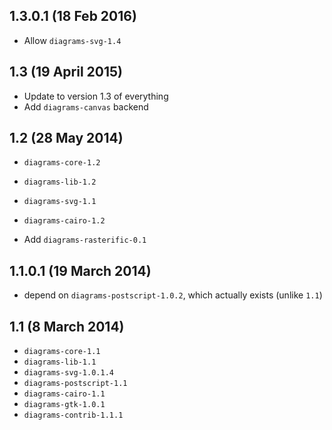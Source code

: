 1.3.0.1 (18 Feb 2016)
-------------------

- Allow `diagrams-svg-1.4`

1.3 (19 April 2015)
-------------------

- Update to version 1.3 of everything
- Add `diagrams-canvas` backend

1.2 (28 May 2014)
---------------------

- `diagrams-core-1.2`
- `diagrams-lib-1.2`
- `diagrams-svg-1.1`
- `diagrams-cairo-1.2`

- Add `diagrams-rasterific-0.1`

1.1.0.1 (19 March 2014)
-----------------------

- depend on `diagrams-postscript-1.0.2`, which actually exists (unlike `1.1`)

1.1 (8 March 2014)
------------------

- `diagrams-core-1.1`
- `diagrams-lib-1.1`
- `diagrams-svg-1.0.1.4`
- `diagrams-postscript-1.1`
- `diagrams-cairo-1.1`
- `diagrams-gtk-1.0.1`
- `diagrams-contrib-1.1.1`
